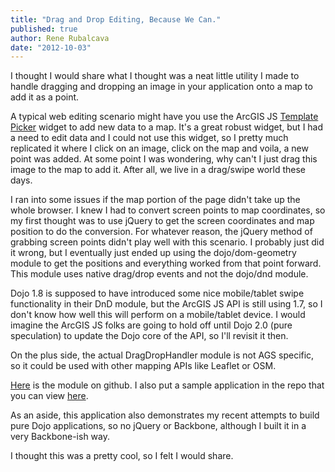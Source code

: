 ```yaml
---
title: "Drag and Drop Editing, Because We Can."
published: true
author: Rene Rubalcava
date: "2012-10-03"
---
```


I thought I would share what I thought was a neat little utility I made to handle dragging and dropping an image in your application onto a map to add it as a point.

A typical web editing scenario might have you use the ArcGIS JS [Template Picker](http://help.arcgis.com/EN/webapi/javascript/arcgis/help/jssamples/ed_feature_creation.html) widget to add new data to a map. It's a great robust widget, but I had a need to edit data and I could not use this widget, so I pretty much replicated it where I click on an image, click on the map and voila, a new point was added. At some point I was wondering, why can't I just drag this image to the map to add it. After all, we live in a drag/swipe world these days.

I ran into some issues if the map portion of the page didn't take up the whole browser. I knew I had to convert screen points to map coordinates, so my first thought was to use jQuery to get the screen coordinates and map position to do the conversion. For whatever reason, the jQuery method of grabbing screen points didn't play well with this scenario. I probably just did it wrong, but I eventually just ended up using the dojo/dom-geometry module to get the positions and everything worked from that point forward. This module uses native drag/drop events and not the dojo/dnd module.

Dojo 1.8 is supposed to have introduced some nice mobile/tablet swipe functionality in their DnD module, but the ArcGIS JS API is still using 1.7, so I don't know how well this will perform on a mobile/tablet device. I would imagine the ArcGIS JS folks are going to hold off until Dojo 2.0 (pure speculation) to update the Dojo core of the API, so I'll revisit it then.

On the plus side, the actual DragDropHandler module is not AGS specific, so it could be used with other mapping APIs like Leaflet or OSM.

[Here](https://github.com/odoe/AGSDragDropHandler) is the module on github. I also put a sample application in the repo that you can view [here](http://www.odoe.net/apps/dndeditdemo/).

As an aside, this application also demonstrates my recent attempts to build pure Dojo applications, so no jQuery or Backbone, although I built it in a very Backbone-ish way.

I thought this was a pretty cool, so I felt I would share.
